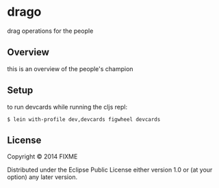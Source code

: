 # drago

drag operations for the people

## Overview

this is an overview of the people's champion

## Setup

to run devcards while running the cljs repl:

```
$ lein with-profile dev,devcards figwheel devcards
```

## License

Copyright © 2014 FIXME

Distributed under the Eclipse Public License either version 1.0 or (at your option) any later version.

